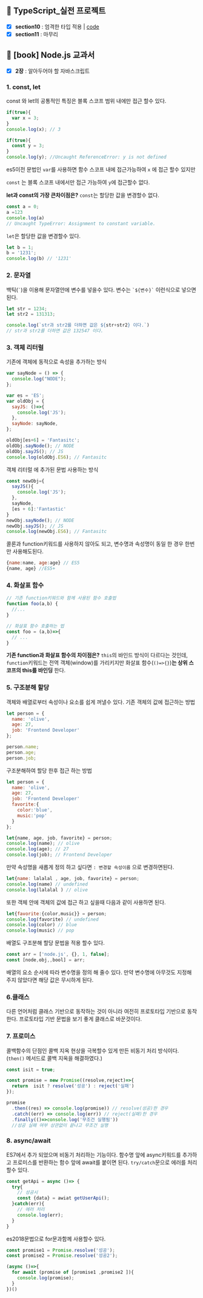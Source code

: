 ## 💠 TypeScript_실전 프로젝트
- [x] **section10** : 엄격한 타입 적용 | [code](https://github.com/gay0ung/JS_study/commit/6f070bedf5c1614dc1f694af7e413e971f45d3f9)
- [x] **section11** : 마무리

## 📗 [book] Node.js 교과서
- [x] **2장** : 알아두어야 할 자바스크립트
### 1. const, let
const 와 let의 공통적인 특징은 블록 스코프 범위 내에만 접근 할수 있다.
```js
if(true){
  var x = 3;
}
console.log(x); // 3

if(true){
  const y = 3;
}
console.log(y); //Uncaught ReferenceError: y is not defined
```
es5이전 문법인 `var`를 사용하면 함수 스코프 내에 접근가능하여 `x` 에 접근 할수 있지만

`const` 는 블록 스코프 내에서만 접근 가능하여 `y`에  접근할수 없다.

**let과 const의 가장 큰차이점은?**
 `const`는 할당한 값을 변경할수 없다.
```js
const a = 0;
a =123
console.log(a) 
// Uncaught TypeError: Assignment to constant variable.
```

`let`은 할당한 값을 변경할수 있다.
```js
let b = 1;
b = '1231';
console.log(b) // '1231'
```
### 2. 문자열
백틱(``` ` ```)을 이용해 문자열안에 변수를 넣을수 있다.
변수는 ``` `${변수}` ``` 이런식으로 넣으면 된다.
```js
let str = 1234;
let str2 = 131313;

console.log(`str과 str2를 더하면 값은 ${str+str2} 이다.`)
// str과 str2를 더하면 값은 132547 이다. 
```

### 3. 객체 리터럴
기존에 객체에 동적으로 속성을 추가하는 방식
```js
var sayNode = () => {
  console.log("NODE");
};

var es = 'ES';
var oldObj = {
  sayJS: ()=>{
    console.log('JS');
  },
  sayNode: sayNode,
};

oldObj[es+6] = 'Fantasitc';
oldObj.sayNode(); // NODE
oldObj.sayJS(); // JS
console.log(oldObj.ES6); // Fantasitc
```
객체 리터럴 에 추가된 문법 사용하는 방식
```js
const newObj={
  sayJS(){
    console.log('JS');
  },
  sayNode,
  [es + 6]:'Fantastic'
}
newObj.sayNode(); // NODE
newObj.sayJS(); // JS
console.log(newObj.ES6); // Fantasitc

```
콜론과 function키워드를 사용하지 않아도 되고, 변수명과 속성명이 동일 한 경우 한번만 사용해도된다.
```js
{name:name, age:age} // ES5
{name, age} //ES5+
```

### 4. 화살표 함수
```js
// 기존 function키워드와 함께 사용된 함수 호출법
function foo(a,b) {
  //...
}

// 화살표 함수 호출하는 법
const foo = (a,b)=>{
  // ... 
}
```
**기존 function과 화살표 함수의 차이점은?**
`this`의 바인드 방식이 다르다는 것인데, 
`function`키워드는 전역 객체(window)를 가리키지만 화살표 함수(`()=>{}`)**는 상위 스코프의 this를 바인딩** 한다.

### 5. 구조분해 할당
객체와 배열로부터 속성이나 요소를 쉽게 꺼낼수 있다.
기존 객체의 값에 접근하는 방법
```js
let person = {
  name: 'olive',
  age: 27,
  job: 'Frontend Developer'
};

person.name;
person.age;
person.job;
```

구조분해하여 할당 한후 접근 하는 방법
```js
let person = {
  name: 'olive',
  age: 27,
  job: 'Frontend Developer'
  favorite:{
    color:'blue',
    music:'pop'
  }
};

let{name, age, job, favorite} = person;
console.log(name); // olive
console.log(age); // 27
console.log(job); // Frontend Developer
```

만약 속성명을 새롭게 정의 하고 싶다면 `: 변경할 속성이름` 으로 변경하면된다.
```js
let{name: lalalal , age, job, favorite} = person;
console.log(name) // undefined
console.log(lalalal ) // olive
```

또한 객체 안에 객체의 값에 접근 하고 싶을때 다음과 같이 사용하면 된다.
```js
let{favorite:{color,music}} = person;
console.log(favorite) // undefined
console.log(color) // blue
console.log(music) // pop
```

배열도 구조분해 할당 문법을 적용 할수 있다.
```js
const arr = ['node.js', {}, 1, false];
const [node,obj,,bool] = arr;
```
배열의 요소 순서에 따라 변수명을 정의 해 줄수 있다. 만약 변수명에 아무것도 지정해 주지 않았다면 해당 값은 무시하게 된다.

### 6.클래스
다른 언어처럼 클래스 기반으로 동작하는 것이 아니라 여전히 프로토타입 기반으로 동작한다.
프로토타입 기반 문법을 보기 좋게 클래스로 바꾼것이다.

### 7. 프로미스
콜백함수의 단점인 콜백 지옥 현상을 극복할수 있게 만든  비동기 처리 방식이다. (`then()` 메서드로 콜백 지옥을 해결하였다.)
```js
const isit = true;

const promise = new Promise((resolve,reject)=>{
  return  isit ? resolve('성공') : reject('실패')
});

promise
  .then((res) => console.log(promise)) // resolve(성공)한 경우
  .catch((err) => console.log(err)) // reject(실패)한 경우
  .finally(()=>console.log('무조건 실행됨')) 
  //성공 실패 여부 상관없이 끝나고 무조건 실행
```

### 8. async/await
ES7에서 추가 되었으며 비동기 처리하는 기능이다.
함수명 앞에 async키워드를 추가하고 프로미스를 반환하는 함수 앞에 await를 붙이면 된다.
`try/catch`문으로 에러를 처리 할수 있다.

```js
const getApi = async ()=> {
  try{
    // 성공시
    const {data} = awiat getUserApi();
  }catch(err){
	// 에러 처리
    console.log(err); 
  }
}
```
es2018문법으로 for문과함께 사용할수 있다.
```js
const promise1 = Promise.resolve('성공');
const promise2 = Promise.resolve('성공2');

(async ()=>{
  for await (promise of [promise1 ,promise2 ]){
	console.log(promise);
  }
})()
```
